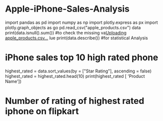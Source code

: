 # Apple-iPhone-Sales-Analysis

import pandas as pd
import numpy as np
import plotly.express as px
import plotly.graph_objects as go
pd.read_csv("apple_products.csv")
data
print(data.isnull().sum())    #to check the missing va[Uploading apple_products.csv…]()
lue
print(data.describe())   #for statistical Analysis


# iPhone sales top 10 high rated phone

highest_rated = data.sort_values(by = ["Star Rating"], ascending = false)
highest_rated = highest_rated.head(10)
print(highest_rated [ 'Product Name'])

# Number of rating of highest rated iphone on flipkart



